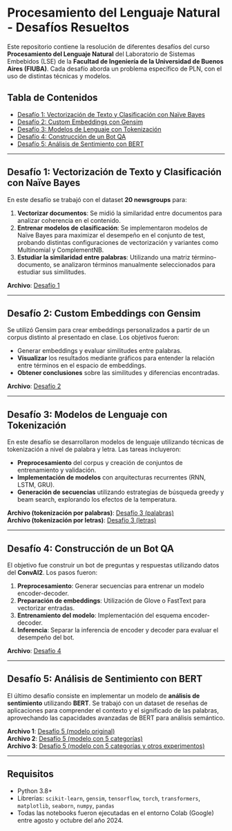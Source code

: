 # Procesamiento del Lenguaje Natural - Desafíos Resueltos

Este repositorio contiene la resolución de diferentes desafíos del curso **Procesamiento del Lenguaje Natural** del Laboratorio de Sistemas Embebidos (LSE) de la **Facultad de Ingeniería de la Universidad de Buenos Aires (FIUBA)**. Cada desafío aborda un problema específico de PLN, con el uso de distintas técnicas y modelos.

## Tabla de Contenidos

- [Desafío 1: Vectorización de Texto y Clasificación con Naïve Bayes](#desafío-1-vectorización-de-texto-y-clasificación-con-naïve-bayes)
- [Desafío 2: Custom Embeddings con Gensim](#desafío-2-custom-embeddings-con-gensim)
- [Desafío 3: Modelos de Lenguaje con Tokenización](#desafío-3-modelos-de-lenguaje-con-tokenización)
- [Desafío 4: Construcción de un Bot QA](#desafío-4-construcción-de-un-bot-qa)
- [Desafío 5: Análisis de Sentimiento con BERT](#desafío-5-análisis-de-sentimiento-con-bert)

---

## Desafío 1: Vectorización de Texto y Clasificación con Naïve Bayes

En este desafío se trabajó con el dataset **20 newsgroups** para:
1. **Vectorizar documentos**: Se midió la similaridad entre documentos para analizar coherencia en el contenido.
2. **Entrenar modelos de clasificación**: Se implementaron modelos de Naïve Bayes para maximizar el desempeño en el conjunto de test, probando distintas configuraciones de vectorización y variantes como Multinomial y ComplementNB.
3. **Estudiar la similaridad entre palabras**: Utilizando una matriz término-documento, se analizaron términos manualmente seleccionados para estudiar sus similitudes.

**Archivo**: [Desafío 1](Desafio1/Desafio_1.ipynb)

---

## Desafío 2: Custom Embeddings con Gensim

Se utilizó Gensim para crear embeddings personalizados a partir de un corpus distinto al presentado en clase. Los objetivos fueron:
- Generar embeddings y evaluar similitudes entre palabras.
- **Visualizar** los resultados mediante gráficos para entender la relación entre términos en el espacio de embeddings.
- **Obtener conclusiones** sobre las similitudes y diferencias encontradas.

**Archivo**: [Desafío 2](Desafio2/Desafio_2.ipynb)

---

## Desafío 3: Modelos de Lenguaje con Tokenización

En este desafío se desarrollaron modelos de lenguaje utilizando técnicas de tokenización a nivel de palabra y letra. Las tareas incluyeron:
- **Preprocesamiento** del corpus y creación de conjuntos de entrenamiento y validación.
- **Implementación de modelos** con arquitecturas recurrentes (RNN, LSTM, GRU).
- **Generación de secuencias** utilizando estrategias de búsqueda greedy y beam search, explorando los efectos de la temperatura.

**Archivo (tokenización por palabras)**: [Desafío 3 (palabras)](Desafio3/Desafio_3_word.ipynb)\
**Archivo (tokenización por letras)**: [Desafío 3 (letras)](Desafio3/Desafio_3_char.ipynb)

---

## Desafío 4: Construcción de un Bot QA

El objetivo fue construir un bot de preguntas y respuestas utilizando datos del **ConvAI2**. Los pasos fueron:
1. **Preprocesamiento**: Generar secuencias para entrenar un modelo encoder-decoder.
2. **Preparación de embeddings**: Utilización de Glove o FastText para vectorizar entradas.
3. **Entrenamiento del modelo**: Implementación del esquema encoder-decoder.
4. **Inferencia**: Separar la inferencia de encoder y decoder para evaluar el desempeño del bot.

**Archivo**: [Desafío 4](Desafio4/Desafio_4.ipynb)

---

## Desafío 5: Análisis de Sentimiento con BERT

El último desafío consiste en implementar un modelo de **análisis de sentimiento** utilizando **BERT**. Se trabajó con un dataset de reseñas de aplicaciones para comprender el contexto y el significado de las palabras, aprovechando las capacidades avanzadas de BERT para análisis semántico.

**Archivo 1**: [Desafío 5 (modelo original)](Desafio5/Desafio_5_original.ipynb)\
**Archivo 2**: [Desafío 5 (modelo con 5 categorías)](Desafio5/Desafio_5_cinco_categorias.ipynb)\
**Archivo 3**: [Desafío 5 (modelo con 5 categorías y otros experimentos)](Desafio5/Desafio_5_cinco_categorias_plus.ipynb)

---

## Requisitos

- Python 3.8+
- Librerías: `scikit-learn`, `gensim`, `tensorflow`, `torch`, `transformers`, `matplotlib`, `seaborn`, `numpy`, `pandas`
- Todas las notebooks fueron ejecutadas en el entorno Colab (Google) entre agosto y octubre del año 2024.